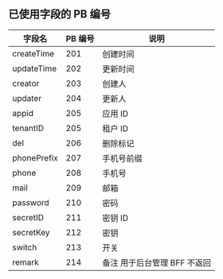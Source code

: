 ## 已使用字段的 PB 编号
| 字段名 | PB 编号 | 说明 |
| --- | --- | --- |
| createTime | 201 | 创建时间 |
| updateTime | 202 | 更新时间 |
| creator | 203 | 创建人 |
| updater | 204 | 更新人 |
| appid | 205 | 应用 ID |
| tenantID | 205 | 租户 ID |
| del | 206 | 删除标记 |
| phonePrefix | 207 | 手机号前缀 |
| phone | 208 | 手机号 |
| mail | 209 | 邮箱 |
| password | 210 | 密码 |
| secretID | 211 | 密钥 ID |
| secretKey | 212 | 密钥 |
| switch | 213 | 开关 |
| remark | 214 | 备注 用于后台管理 BFF 不返回 |

